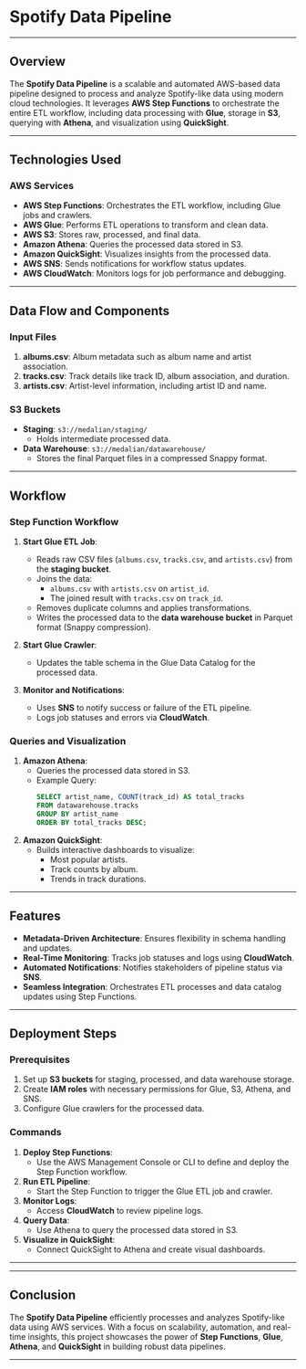 # Spotify Data Pipeline

---

## Overview

The **Spotify Data Pipeline** is a scalable and automated AWS-based data pipeline designed to process and analyze Spotify-like data using modern cloud technologies. It leverages **AWS Step Functions** to orchestrate the entire ETL workflow, including data processing with **Glue**, storage in **S3**, querying with **Athena**, and visualization using **QuickSight**.

---

## Technologies Used

### AWS Services
- **AWS Step Functions**: Orchestrates the ETL workflow, including Glue jobs and crawlers.
- **AWS Glue**: Performs ETL operations to transform and clean data.
- **AWS S3**: Stores raw, processed, and final data.
- **Amazon Athena**: Queries the processed data stored in S3.
- **Amazon QuickSight**: Visualizes insights from the processed data.
- **AWS SNS**: Sends notifications for workflow status updates.
- **AWS CloudWatch**: Monitors logs for job performance and debugging.

---

## Data Flow and Components

### Input Files
1. **albums.csv**: Album metadata such as album name and artist association.
2. **tracks.csv**: Track details like track ID, album association, and duration.
3. **artists.csv**: Artist-level information, including artist ID and name.

### S3 Buckets
- **Staging**: `s3://medalian/staging/`
  - Holds intermediate processed data.
- **Data Warehouse**: `s3://medalian/datawarehouse/`
  - Stores the final Parquet files in a compressed Snappy format.

---

## Workflow

### Step Function Workflow
1. **Start Glue ETL Job**:
   - Reads raw CSV files (`albums.csv`, `tracks.csv`, and `artists.csv`) from the **staging bucket**.
   - Joins the data:
     - `albums.csv` with `artists.csv` on `artist_id`.
     - The joined result with `tracks.csv` on `track_id`.
   - Removes duplicate columns and applies transformations.
   - Writes the processed data to the **data warehouse bucket** in Parquet format (Snappy compression).

2. **Start Glue Crawler**:
   - Updates the table schema in the Glue Data Catalog for the processed data.

3. **Monitor and Notifications**:
   - Uses **SNS** to notify success or failure of the ETL pipeline.
   - Logs job statuses and errors via **CloudWatch**.

### Queries and Visualization
1. **Amazon Athena**:
   - Queries the processed data stored in S3.
   - Example Query:
     ```sql
     SELECT artist_name, COUNT(track_id) AS total_tracks 
     FROM datawarehouse.tracks
     GROUP BY artist_name 
     ORDER BY total_tracks DESC;
     ```
2. **Amazon QuickSight**:
   - Builds interactive dashboards to visualize:
     - Most popular artists.
     - Track counts by album.
     - Trends in track durations.

---

## Features
- **Metadata-Driven Architecture**: Ensures flexibility in schema handling and updates.
- **Real-Time Monitoring**: Tracks job statuses and logs using **CloudWatch**.
- **Automated Notifications**: Notifies stakeholders of pipeline status via **SNS**.
- **Seamless Integration**: Orchestrates ETL processes and data catalog updates using Step Functions.

---

## Deployment Steps

### Prerequisites
1. Set up **S3 buckets** for staging, processed, and data warehouse storage.
2. Create **IAM roles** with necessary permissions for Glue, S3, Athena, and SNS.
3. Configure Glue crawlers for the processed data.

### Commands
1. **Deploy Step Functions**:
   - Use the AWS Management Console or CLI to define and deploy the Step Function workflow.
2. **Run ETL Pipeline**:
   - Start the Step Function to trigger the Glue ETL job and crawler.
3. **Monitor Logs**:
   - Access **CloudWatch** to review pipeline logs.
4. **Query Data**:
   - Use Athena to query the processed data stored in S3.
5. **Visualize in QuickSight**:
   - Connect QuickSight to Athena and create visual dashboards.

---


---

## Conclusion

The **Spotify Data Pipeline** efficiently processes and analyzes Spotify-like data using AWS services. With a focus on scalability, automation, and real-time insights, this project showcases the power of **Step Functions**, **Glue**, **Athena**, and **QuickSight** in building robust data pipelines.

---

